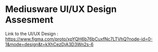 # Mediusware UI/UX Design Assesment

Link to the UI/UX Design : https://www.figma.com/proto/xpYQH6b76bCuxfNc7LTVhQ?node-id=0-1&mode=design&t=kXhCezDjA3D3Wn2s-6

